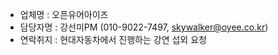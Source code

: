 - 업체명 : 오픈유어아이즈
- 담당자명 : 강선미PM (010-9022-7497, <a href="mailto:skywalker@oyee.co.kr" rel="noopener" class="external-link" target="_blank"><u>skywalker@oyee.co.kr</u></a>)
- 연락취지 : 현대자동차에서 진행하는 강연 섭외 요청